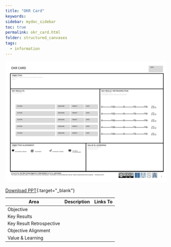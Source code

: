 ```yaml
---
title: "OKR Card"
keywords: 
sidebar: mydoc_sidebar
toc: true
permalink: okr_card.html
folder: structured_canvases
tags: 
  - information
---
```



![image001](media/okr_card001.svg)

[Download PPT](media/ppt/okr_card.ppt){:target="_blank"}

| Area | Description | Links To |
| --- | --- | --- |
| Objective |   |   |
| Key Results |   |   |
| Key Result Retrospective |   |   |
| Objective Alignment |   |   |
| Value & Learning |   |   |
